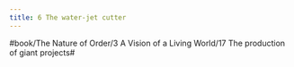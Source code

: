 ```yaml
---
title: 6 The water-jet cutter
---
```




#book/The Nature of Order/3 A Vision of a Living World/17 The production of giant projects#